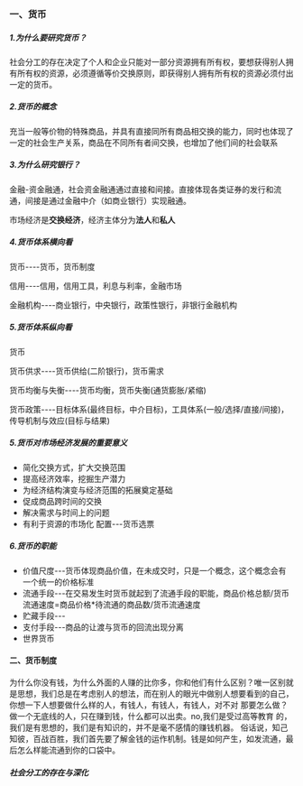 ### 一、货币

##### 1.为什么要研究货币？

社会分工的存在决定了个人和企业只能对一部分资源拥有所有权，要想获得别人拥有所有权的资源，必须遵循等价交换原则，即获得别人拥有所有权的资源必须付出一定的货币。

##### 2.货币的概念

充当一般等价物的特殊商品，并具有直接同所有商品相交换的能力，同时也体现了一定的社会生产关系，商品在不同所有者间交换，也增加了他们间的社会联系

##### 3.为什么研究银行？

金融-资金融通，社会资金融通通过直接和间接。直接体现各类证券的发行和流通，间接是通过金融中介（如商业银行）实现融通。

市场经济是**交换经济**，经济主体分为**法人**和**私人**

##### 4.货币体系横向看

货币----货币，货币制度

信用----信用，信用工具，利息与利率，金融市场

金融机构----商业银行，中央银行，政策性银行，非银行金融机构

##### 5.货币体系纵向看

货币

货币供求----货币供给(二阶银行)，货币需求

货币均衡与失衡----货币均衡，货币失衡(通货膨胀/紧缩)

货币政策----目标体系(最终目标，中介目标)，工具体系(一般/选择/直接/间接)，传导机制与效应(目标与结果)

##### 5.货币对市场经济发展的重要意义

- 简化交换方式，扩大交换范围
- 提高经济效率，挖掘生产潜力
- 为经济结构演变与经济范围的拓展奠定基础
- 促成商品跨时间的交换
- 解决需求与时间上的问题
- 有利于资源的市场化 配置---货币选票

##### 6.货币的职能

- 价值尺度---货币体现商品价值，在未成交时，只是一个概念，这个概念会有一个统一的价格标准
- 流通手段---在交易发生时货币就起到了流通手段的职能，商品价格总额/货币流通速度=商品价格*待流通的商品数/货币流通速度
- 贮藏手段---
- 支付手段---商品的让渡与货币的回流出现分离
- 世界货币



#### 二、货币制度







为什么你没有钱，为什么外面的人赚的比你多，你和他们有什么区别？唯一区别就是思想，我们总是在考虑别人的想法，而在别人的眼光中做别人想要看到的自己，你想一下人想要做什么样的人，有钱人，有钱人，有钱人，对不对
那要怎么做？做一个无底线的人，只在赚到钱，什么都可以出卖。no,我们是受过高等教育 的，我们是有思想的，我们是有知识的，并不是毫不感情的赚钱机器。
俗话说，知己知彼，百战百胜，我们首先要了解金钱的运作机制。钱是如何产生，如发流通，最后怎么样能流通到你的口袋中。





##### 社会分工的存在与深化

